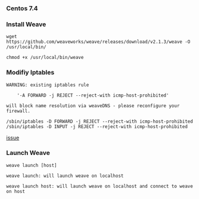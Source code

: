 ### Centos 7.4

### Install Weave
```
wget https://github.com/weaveworks/weave/releases/download/v2.1.3/weave -O /usr/local/bin/

chmod +x /usr/local/bin/weave
```

### Modifiy Iptables

```
WARNING: existing iptables rule

    '-A FORWARD -j REJECT --reject-with icmp-host-prohibited'

will block name resolution via weaveDNS - please reconfigure your firewall.

/sbin/iptables -D FORWARD -j REJECT --reject-with icmp-host-prohibited
/sbin/iptables -D INPUT -j REJECT --reject-with icmp-host-prohibited

```
[issue](https://github.com/weaveworks/weave/issues/2192)

### Launch Weave

```
weave launch [host]

weave launch: will launch weave on localhost

weave launch host: will launch weave on localhost and connect to weave on host
```

